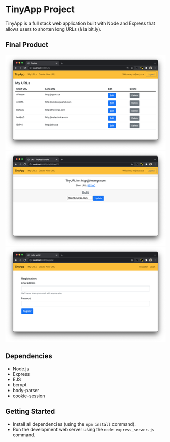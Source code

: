 # TinyApp Project

TinyApp is a full stack web application built with Node and Express that allows users to shorten long URLs (à la bit.ly).

## Final Product

!["URL List Page"](https://raw.githubusercontent.com/mauty/tinyapp/main/docs/url-list.png)
!["URL Edit Card"](https://raw.githubusercontent.com/mauty/tinyapp/main/docs/edit-url.png)
!["Registration Form"](https://raw.githubusercontent.com/mauty/tinyapp/main/docs/registration.png)


## Dependencies

- Node.js
- Express
- EJS
- bcrypt
- body-parser
- cookie-session

## Getting Started

- Install all dependencies (using the `npm install` command).
- Run the development web server using the `node express_server.js` command.